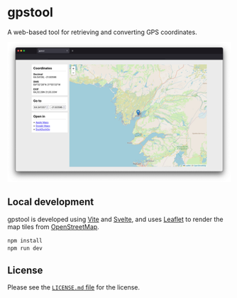 # gpstool

A web-based tool for retrieving and converting GPS coordinates.

![Screenshot](./.github/screenshot.png)

## Local development

gpstool is developed using [Vite](https://vitejs.dev/) and [Svelte](https://svelte.dev/), and uses [Leaflet](https://leafletjs.com/) to render the map tiles from [OpenStreetMap](https://www.openstreetmap.org/).

```bash
npm install
npm run dev
```

## License

Please see the [`LICENSE.md` file](./LICENSE.md) for the license.
